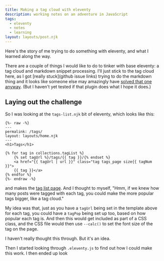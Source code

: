 ```yaml
---
title: Making a tag cloud with eleventy
description: working notes on an adventure in JavaScript
tags:
  - eleventy
  - notes
  - learning
layout: layouts/post.njk
---
```


Here's the story of me trying to do something with eleventy, and what I learned along the way.

There are a couple of things I would like to do to tinker with base eleventy: a tag cloud and markdown snippet processing. I'll just stick to the tag cloud here, as I got [really stuck](github issue links) trying to do the markdown thing and it looks like someone else may amazingly have [solved that one anyway](https://www.npmjs.com/package/eleventy-plugin-markdown-shortcode). (But I haven't yet tested if that plugin does what I hope it does.)

## Laying out the challenge
So I was looking at the `tags-list.njk` bit of eleventy, which looks like this:

```twig
{%- raw -%}
---
permalink: /tags/
layout: layouts/home.njk
---
<h1>Tags</h1>

{% for tag in collections.tagList %}
	{% set tagUrl %}/tags/{{ tag }}/{% endset %}
	<a href="{{ tagUrl | url }}" class="tag tags_page size{{ tagNum }}">
	{{ tag }}</a>
{% endfor %}
{%- endraw -%}
```

and makes the [tag list page](/tags/). And I thought to myself, "Hmm, if we knew how many posts were tagged with each tag, you could make the more popular tags bigger, like a tag cloud."

My idea was that, just as you have a `tagUrl` being set in the template above for each tag, you could have a `tagPop` being set up too, based on how popular each tag is. And then this would get included as part of a CSS class, and the CSS file would then use `--calc()` to set the font size of the tag on the page.

I haven't really thought this through. But it's an idea.

Then I started looking through `.eleventy.js` to find out how I could make this work. I then ended up look
